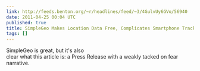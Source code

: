 ```yaml
---
link: http://feeds.benton.org/~r/headlines/feed/~3/4GulvUy6GVo/56940
date: 2011-04-25 00:04 UTC
published: true
title: SimpleGeo Makes Location Data Free, Complicates Smartphone Tracking Worries
tags: []
---
```


SimpleGeo is great, but it's also<br>clear what this article is: a Press Release with a weakly tacked on fear narrative.
